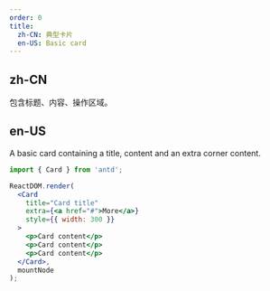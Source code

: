 ```yaml
---
order: 0
title:
  zh-CN: 典型卡片
  en-US: Basic card
---
```


## zh-CN

包含标题、内容、操作区域。

## en-US

A basic card containing a title, content and an extra corner content.

````jsx
import { Card } from 'antd';

ReactDOM.render(
  <Card
    title="Card title"
    extra={<a href="#">More</a>}
    style={{ width: 300 }}
  >
    <p>Card content</p>
    <p>Card content</p>
    <p>Card content</p>
  </Card>,
  mountNode
);
````

<style>
.code-box-demo p {
  margin: 0;
}
</style>
